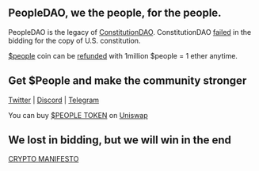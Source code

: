 ## PeopleDAO, we the people, for the people.

PeopleDAO is the legacy of [ConstitutionDAO](https://www.constitutiondao.com/). ConstitutionDAO [failed](https://twitter.com/ConstitutionDAO/status/1461498841820192771) in the bidding for the copy of U.S. constitution.

[$people](https://etherscan.io/token/0x7a58c0be72be218b41c608b7fe7c5bb630736c71) coin can be [refunded](https://juicebox.money/#/p/constitutiondao) with 1million $people = 1 ether anytime.

## Get $People and make the community stronger

[Twitter](https://twitter.com/peopleDAO_org) | [Discord](http://discord.gg/eBhZ5X5g) | [Telegram](https://t.me/PeopleDaoGlobal)

You can buy [$PEOPLE TOKEN](https://etherscan.io/token/0x7a58c0be72be218b41c608b7fe7c5bb630736c71) on [Uniswap](https://app.uniswap.org/#/swap?inputCurrency=0x7a58c0be72be218b41c608b7fe7c5bb630736c71)

## We lost in bidding, but we will win in the end

[CRYPTO MANIFESTO](https://groups.csail.mit.edu/mac/classes/6.805/articles/crypto/cypherpunks/may-crypto-manifesto.html)
